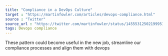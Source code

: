 ```yaml
---
title: "Compliance in a DevOps Culture"
target : "https://martinfowler.com/articles/devops-compliance.html"
source : "Twitter"
source_url : "https://twitter.com/martinfowler/status/1455531250219995141?t=SdXOnYUKPqaKAg3vNgvTIw&s=19"
tags: Devops compliance 
---
```


These pattern could become useful in the new job, streamline our compliance processes and align them with devops